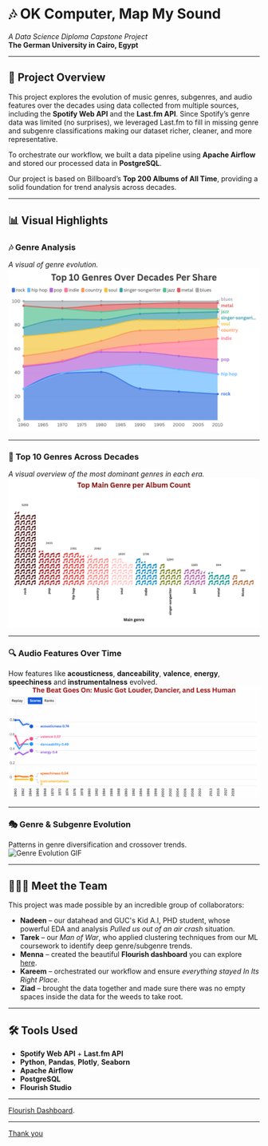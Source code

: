# 🎶 OK Computer, Map My Sound  
*A Data Science Diploma Capstone Project*  
**The German University in Cairo, Egypt**   

---

## 🧠 Project Overview

This project explores the evolution of music genres, subgenres, and audio features over the decades using data collected from multiple sources, including the **Spotify Web API** and the **Last.fm API**. Since Spotify’s genre data was limited (no surprises), we leveraged Last.fm to fill in missing genre and subgenre classifications making our dataset richer, cleaner, and more representative.

To orchestrate our workflow, we built a data pipeline using **Apache Airflow** and stored our processed data in **PostgreSQL**.

Our project is based on Billboard’s **Top 200 Albums of All Time**, providing a solid foundation for trend analysis across decades.

---

## 📊 Visual Highlights

### 🎶 Genre Analysis
_A visual of genre evolution._  
![Genres Across Decades](assets/the-art-of-music.png)

---

### 🎨 Top 10 Genres Across Decades  
_A visual overview of the most dominant genres in each era._  
![Top 10 Genres Across Decades](assets/top-ten-over-time.png)

---

### 🔍 Audio Features Over Time  
How features like **acousticness**, **danceability**, **valence**, **energy**, **speechiness** and **instrumentalness** evolved.  
![Audio Features GIF](assets/beat-goes-on.gif)

---

### 🎭 Genre & Subgenre Evolution  
Patterns in genre diversification and crossover trends.  
![Genre Evolution GIF](assets/genre-popularity-over-time.gif)

---

## 🧑‍🤝‍🧑 Meet the Team

This project was made possible by an incredible group of collaborators:

- **Nadeen** – our datahead and GUC's Kid A.I, PHD student, whose powerful EDA and analysis _Pulled us out of an air crash_ situation.
- **Tarek** – our _Man of War_, who applied clustering techniques from our ML coursework to identify deep genre/subgenre trends.
- **Menna** – created the beautiful **Flourish dashboard** you can explore [here](https://public.flourish.studio/visualisation/your_dashboard_link/).
- **Kareem** – orchestrated our workflow and ensure _everything stayed In Its Right Place_.
- **Ziad** – brought the data together and made sure there was no empty spaces inside the data for the weeds to take root.

---

## 🛠 Tools Used

- **Spotify Web API** + **Last.fm API**
- **Python**, **Pandas**, **Plotly**, **Seaborn**
- **Apache Airflow**
- **PostgreSQL**
- **Flourish Studio**

---

[Flourish Dashboard](https://public.flourish.studio/visualisation/your_dashboard_link/).

---

[Thank you](https://www.youtube.com/watch?v=Bf01riuiJWA)  

